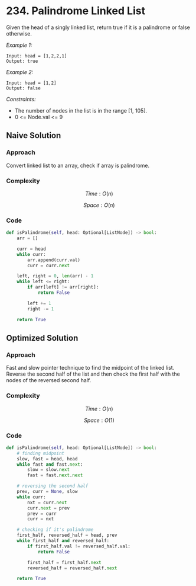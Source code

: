 # 234. Palindrome Linked List
Given the head of a singly linked list, return true if it is a palindrome or false otherwise.

*Example 1:*

```
Input: head = [1,2,2,1]
Output: true
```

*Example 2:*

```
Input: head = [1,2]
Output: false
```

*Constraints:*

* The number of nodes in the list is in the range [1, 105].
* 0 <= Node.val <= 9

## Naive Solution

### Approach
Convert linked list to an array, check if array is palindrome.

### Complexity
$$Time: O(n)$$

$$Space: O(n)$$

### Code
```py
def isPalindrome(self, head: Optional[ListNode]) -> bool:
    arr = []

    curr = head
    while curr:
        arr.append(curr.val)
        curr = curr.next

    left, right = 0, len(arr) - 1
    while left <= right:
        if arr[left] != arr[right]:
            return False

        left += 1
        right -= 1

    return True
```

## Optimized Solution

### Approach
Fast and slow pointer technique to find the midpoint of the linked list. Reverse the second half of the list and then check the first half with the nodes of the reversed second half.

### Complexity
$$Time: O(n)$$

$$Space: O(1)$$

### Code
```py
def isPalindrome(self, head: Optional[ListNode]) -> bool:
    # finding midpoint
    slow, fast = head, head
    while fast and fast.next:
        slow = slow.next
        fast = fast.next.next

    # reversing the second half
    prev, curr = None, slow
    while curr:
        nxt = curr.next
        curr.next = prev
        prev = curr
        curr = nxt

    # checking if it's palindrome
    first_half, reversed_half = head, prev
    while first_half and reversed_half:
        if first_half.val != reversed_half.val:
            return False

        first_half = first_half.next
        reversed_half = reversed_half.next

    return True
```
